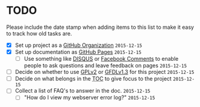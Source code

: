 # TODO

Please include the date stamp when adding items to this list to make it easy to track how old tasks are.

- [x] Set up project as a [GitHub Organization](https://github.com/blog/674-introducing-organizations) `2015-12-15`
- [x] Set up documentation as [GitHub Pages](https://pages.github.com/) `2015-12-15`
  - [ ] Use something like [DISQUS](https://disqus.com/) or [Facebook Comments](https://developers.facebook.com/docs/plugins/comments) to enable people to ask questions and leave feedback on pages `2015-12-15`
- [ ] Decide on whether to use [GPLv2](http://www.gnu.org/licenses/old-licenses/gpl-2.0.html) or [GFDLv1.3](http://www.gnu.org/licenses/fdl-1.3.html) for this project `2015-12-15`
- [ ] Decide on what belongs in the <abbr title="Table of Contents">TOC</abbr> to give focus to the project `2015-12-15`
- [ ] Collect a list of FAQ's to answer in the doc. `2015-12-15`
  - [ ] "How do I view my webserver error log?" `2015-12-15`
